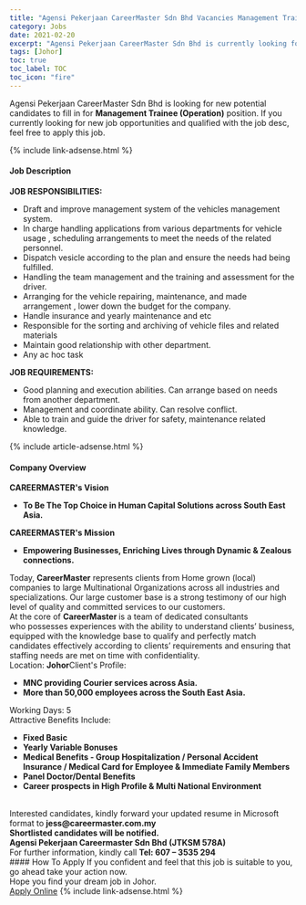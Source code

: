 ```yaml
---
title: "Agensi Pekerjaan CareerMaster Sdn Bhd Vacancies Management Trainee (Operation)" 
category: Jobs 
date: 2021-02-20 
excerpt: "Agensi Pekerjaan CareerMaster Sdn Bhd is currently looking for suitable person to fill in the Management Trainee (Operation) which based in Johor" 
tags: [Johor] 
toc: true 
toc_label: TOC 
toc_icon: "fire" 
--- 
```


<p>Agensi Pekerjaan CareerMaster Sdn Bhd is looking for new potential candidates to fill in for <b>Management Trainee (Operation)</b> position. If you currently looking for new job opportunities and qualified with the job desc, feel free to apply this job.
</p>{% include link-adsense.html %} 
<div><div><h4>Job Description</h4></div><div><div><span><div><div><strong>JOB RESPONSIBILITIES:</strong><ul><li>Draft and improve management system of the vehicles management system.</li><li>In charge handling applications from various departments for vehicle usage , scheduling arrangements to meet the needs of the related personnel.</li><li>Dispatch vesicle according to the plan and ensure the needs had being fulfilled.</li><li>Handling the team management and the training and assessment for the driver.</li><li>Arranging for the vehicle repairing, maintenance, and made arrangement , lower down the budget for the company.</li><li>Handle insurance and yearly maintenance and etc</li><li>Responsible for the sorting and archiving of vehicle files and related materials</li><li>Maintain good relationship with other department.</li><li>Any ac hoc task</li></ul><div><strong>JOB REQUIREMENTS:</strong></div><ul><li>Good planning and execution abilities. Can arrange based on needs from another department.</li><li>Management and coordinate ability. Can resolve conflict.</li><li>Able to train and guide the driver for safety, maintenance related knowledge.</li></ul></div></div></span></div></div></div> 
{% include article-adsense.html %} 
<div><div><h4>Company Overview</h4></div><div><div><span><div><div><div><strong>CAREERMASTER's&#160;</strong><strong>V</strong><strong>ision</strong></div><ul><li><strong>To Be The Top Choice in Human Capital Solutions across South East Asia.</strong></li></ul><div><strong>CAREERMASTER's Mission</strong></div><ul><li><strong>Empowering Businesses, Enriching Lives through Dynamic &amp; Zealous connections.</strong></li></ul><div>Today, <strong>CareerMaster</strong> represents clients from Home grown (local) companies to large Multinational Organizations across all industries&#160;and specializations. Our large customer base is a strong testimony of our high level of quality and committed services to our customers.</div><div>At the core of <strong>CareerMaster </strong>is a team of dedicated consultants who&#160;possesses experiences with the ability&#160;to understand clients&#8217; business, equipped with the knowledge base to qualify and perfectly match candidates effectively according to clients&#8217; requirements and ensuring that staffing needs are met on time with confidentiality.&#160;</div></div><div>Location: <strong>Johor</strong>Client's Profile:<ul><li><strong>MNC providing Courier services across Asia.</strong></li><li><strong>More than 50,000 employees across the South East Asia.</strong></li></ul><div>Working Days: 5</div><div>Attractive Benefits Include:</div><ul><li><strong>Fixed Basic</strong></li><li><strong>Yearly Variable Bonuses</strong></li><li><strong>Medical Benefits - Group Hospitalization / Personal Accident Insurance / Medical Card for Employee &amp; Immediate Family Members</strong></li><li><strong>Panel Doctor/Dental Benefits</strong></li><li><strong>Career prospects in High Profile &amp; Multi National Environment</strong><br>&#160;</li></ul></div><div>Interested candidates, kindly forward your updated resume in Microsoft format to <strong>jess@careermaster.com.my</strong><div><strong>Shortlisted candidates will be notified.</strong></div><strong>Agensi Pekerjaan Careermaster Sdn Bhd (JTKSM 578A)</strong><br>For further information, kindly call <strong>Tel: 607 &#8211; 3535 294</strong></div></div></span></div></div></div> 
#### How To Apply 
If you confident and feel that this job is suitable to you, go ahead take your action now. <br/> 
Hope you find your dream job in Johor. <br/> 
<a href="https://www.jobstreet.com.my/en/job/management-trainee-operation-4485704?jobId=jobstreet-my-job-4485704&" class="btn btn--info" target="_blank" rel="nofollow noopenner">Apply Online</a> 
{% include link-adsense.html %} 